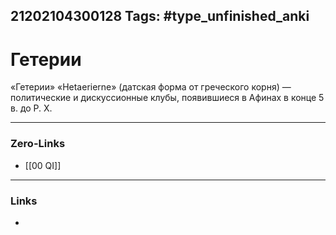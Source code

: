 21202104300128
Tags: #type_unfinished_anki
---
# Гетерии

«Гетерии» «Hetaerierne» (датская форма от греческого корня) —  <br>политические и дискуссионные клубы, появившиеся в Афинах в конце 5 в. до Р. X. 

---
### Zero-Links
- [[00 QI]]
---
### Links
-